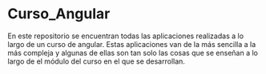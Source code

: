 # Curso_Angular

En este repositorio se encuentran todas las aplicaciones realizadas a lo largo de un curso de angular.
Estas aplicaciones van de la más sencilla a la más compleja y algunas de ellas son tan solo las cosas que se enseñan a lo largo de el módulo del curso en el que se desarrollan.
